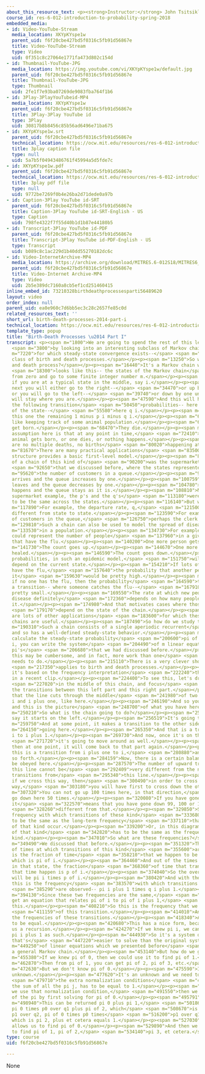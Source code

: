 ```yaml
---
about_this_resource_text: <p><strong>Instructor:</strong> John Tsitsiklis</p>
course_id: res-6-012-introduction-to-probability-spring-2018
embedded_media:
- id: Video-YouTube-Stream
  media_location: XKYpKYspe1w
  parent_uid: f6f20cbe427bd5f0316c5fb91d56867e
  title: Video-YouTube-Stream
  type: Video
  uid: 0f351c8c27064e1771fa473d802c154d
- id: Thumbnail-YouTube-JPG
  media_location: https://img.youtube.com/vi/XKYpKYspe1w/default.jpg
  parent_uid: f6f20cbe427bd5f0316c5fb91d56867e
  title: Thumbnail-YouTube-JPG
  type: Thumbnail
  uid: 2fe1f7e93ba07269de9083fba764f1b6
- id: 3Play-3PlayYouTubeid-MP4
  media_location: XKYpKYspe1w
  parent_uid: f6f20cbe427bd5f0316c5fb91d56867e
  title: 3Play-3Play YouTube id
  type: 3Play
  uid: 30817b8b8456c85b56ad6496e71ba675
- id: XKYpKYspe1w.srt
  parent_uid: f6f20cbe427bd5f0316c5fb91d56867e
  technical_location: https://ocw.mit.edu/resources/res-6-012-introduction-to-probability-spring-2018/part-iii-random-processes/birth-death-processes-2014-part-i/XKYpKYspe1w.srt
  title: 3play caption file
  type: null
  uid: 5a7b5f04943486761f45994a5d5fde7c
- id: XKYpKYspe1w.pdf
  parent_uid: f6f20cbe427bd5f0316c5fb91d56867e
  technical_location: https://ocw.mit.edu/resources/res-6-012-introduction-to-probability-spring-2018/part-iii-random-processes/birth-death-processes-2014-part-i/XKYpKYspe1w.pdf
  title: 3play pdf file
  type: null
  uid: 9772be7269f0b4e26ba2d71dede0a97b
- id: Caption-3Play YouTube id-SRT
  parent_uid: f6f20cbe427bd5f0316c5fb91d56867e
  title: Caption-3Play YouTube id-SRT-English - US
  type: Caption
  uid: 798fe4322f7f55d40b1d1b87e44180b5
- id: Transcript-3Play YouTube id-PDF
  parent_uid: f6f20cbe427bd5f0316c5fb91d56867e
  title: Transcript-3Play YouTube id-PDF-English - US
  type: Transcript
  uid: b089c8c1ac229d1b40dd55270182dc6c
- id: Video-InternetArchive-MP4
  media_location: https://archive.org/download/MITRES.6-012S18/MITRES6_012S18_L25-10_300k.mp4
  parent_uid: f6f20cbe427bd5f0316c5fb91d56867e
  title: Video-Internet Archive-MP4
  type: Video
  uid: 2b5e389dc7160a8cb5ef1cd251460415
inline_embed_id: 73210328birthdeathprocessesparti56489620
layout: video
order_index: null
parent_uid: ea0e960c7d6bb5ec3c28c2657fe85c0d
related_resources_text: ''
short_url: birth-death-processes-2014-part-i
technical_location: https://ocw.mit.edu/resources/res-6-012-introduction-to-probability-spring-2018/part-iii-random-processes/birth-death-processes-2014-part-i
template_type: popup
title: "Birth-Death Processes \u2014 Part I"
transcript: <p><span m="1800">We are going to spend the rest of this lecture</span>
  <span m="3800">by looking into an interesting subclass of Markov chains</span> <span
  m="7220">for which steady-state convergence exists--</span> <span m="10190">the
  class of birth and death processes.</span></p><p><span m="13250">So what is a birth
  and death process?</span></p><p><span m="16440">It's a Markov chain whose diagram</span>
  <span m="18300">looks like this-- the states of the Markov chain</span> <span m="21080">start
  from zero and go to some finite integer number m.</span></p><p><span m="25860">And
  if you are at a typical state in the middle, say i.</span></p><p><span m="31370">Then
  next you will either go to the right--</span> <span m="34470">or up by one unit--
  or you will go to the left--</span> <span m="39740">or down by one unit-- or you
  will stay where you are.</span></p><p><span m="47590">And this will happen with
  the following transition</span> <span m="50450">probabilities-- here p i-- i function
  of the state--</span> <span m="55580">here q i.</span></p><p><span m="58030">And
  this one the remaining 1 minus p i minus q i.</span></p><p><span m="64060">So it's
  like keeping track of some animal population.</span></p><p><span m="67350">Animals
  get born.</span></p><p><span m="68470">They die.</span></p><p><span m="69760">The
  assumption here is that at any point in time,</span> <span m="72410">either one
  animal gets born, or one dies, or nothing happens.</span></p><p><span m="77380">There
  are no multiple deaths, no births</span> <span m="80020">happening at the same time.</span></p><p><span
  m="81670">There are many practical applications</span> <span m="83500">where this
  structure provides a basic first-level model.</span></p><p><span m="87840">An example
  of a chain of this kind of</span> <span m="90200">was the supermarket counter example</span>
  <span m="92650">that we discussed before, where the states represented</span> <span
  m="95620">the number of customers in a queue.</span></p><p><span m="97630">A customer
  arrives and the queue increases by one.</span></p><p><span m="100759">A customer
  leaves and the queue decreases by one.</span></p><p><span m="104780">Or nothing
  happens and the queue stays as it is.</span></p><p><span m="108810">Now, in this
  supermarket example, the p's and the q's</span> <span m="113180">were all taken
  to be the same across the states.</span></p><p><span m="116140">But we can generalize.</span></p><p><span
  m="117890">For example, the departure rate, q,</span> <span m="121500">could be
  different from state to state.</span></p><p><span m="123590">For example, with lots
  of customers in the queue,</span> <span m="126750">perhaps the clerk will work faster.</span></p><p><span
  m="129810">Such a chain can also be used to model the spread of disease</span> <span
  m="133530">in a population.</span></p><p><span m="134730">For example, the states
  could represent the number of people</span> <span m="137960">in a given population
  that have the flu.</span></p><p><span m="140200">One more person gets the flu.</span></p><p><span
  m="141730">The count goes up.</span></p><p><span m="144670">One more person gets
  healed.</span></p><p><span m="146590">The count goes down.</span></p><p><span m="148510">These
  probabilities, in such an epidemic model,</span> <span m="151750">will certainly
  depend on the current state.</span></p><p><span m="154210">If lots of people already
  have the flu,</span> <span m="157640">the probability that another person catches
  it</span> <span m="159630">would be pretty high.</span></p><p><span m="161650">But
  if no one has the flu, then the probability</span> <span m="164590">that one gets
  a transition-- where someone catches the flu--</span> <span m="167910">would be
  pretty small.</span></p><p><span m="169550">The rate at which new people get the
  disease definitely</span> <span m="172360">depends on how many people already have
  it.</span></p><p><span m="174980">And that motivates cases where those p's, here,</span>
  <span m="179170">depend on the state of the chain.</span></p><p><span m="181830">There
  are lots of other applications</span> <span m="183600">for which these special Markov
  chains are useful.</span></p><p><span m="187490">So how do we study them?</span></p><p><span
  m="190310">Such a chain consists of a single aperiodic recurrent</span> <span m="194230">class,
  and so has a well-defined steady-state behavior.</span></p><p><span m="198480">To
  calculate the steady-state probability</span> <span m="200600">pi of i of a state
  i, you can write the system</span> <span m="204490">of m linear equations in the
  pi's</span> <span m="206680">that we had discussed before.</span></p><p><span m="209340">But
  this may be cumbersome, and in fact, more work than one</span> <span m="213250">actually
  needs to do.</span></p><p><span m="215110">There is a very clever shortcut that</span>
  <span m="217350">applies to birth and death processes.</span></p><p><span m="219770">And
  it's based on the frequency interpretation</span> <span m="222240">that we discussed
  in a recent clip.</span></p><p><span m="224400">To see this, let's draw a line somewhere</span>
  <span m="227020">in the middle of this chain, and focus</span> <span m="230340">on
  the transitions between this left part and this right part.</span></p><p><span m="239480">Assume
  that the line cuts through the middle</span> <span m="241980">of two adjacent states,
  i and i plus one, like here.</span></p><p><span m="246190">And so you zoom here
  and this is the picture</span> <span m="248700">of what you have here.</span></p><p><span
  m="250210">So what is the chain going to do?</span></p><p><span m="253790">Let's
  say it starts on the left.</span></p><p><span m="256519">It's going to move around.</span></p><p><span
  m="259750">And at some point, it makes a transition to the other side,</span> <span
  m="264150">going here.</span></p><p><span m="265350">And that is a transition from
  i to i plus 1.</span></p><p><span m="269730">And now, once it's on the right side,</span>
  <span m="271720">it's going to move around as well.</span></p><p><span m="273830">And
  then at one point, it will come back to that part again.</span></p><p><span m="277159">And
  this is a transition from i plus one to i,</span> <span m="280880">and so on and
  so forth.</span></p><p><span m="284159">Now, there is a certain balance that must
  be obeyed here.</span></p><p><span m="287570">The number of upward transitions through
  this line cannot be</span> <span m="292409">very different from the number of downward
  transitions from</span> <span m="295340">this line.</span></p><p><span m="297200">Because
  if we cross this way, then</span> <span m="300490">in order to cross again this
  way,</span> <span m="303180">you will have first to cross down the other way.</span></p><p><span
  m="307320">You can not go up 100 times here, in that direction,</span> <span m="314300">and
  go down here 50 times.</span></p><p><span m="320080">If you have gone up 100 times,
  it</span> <span m="322570">means that you have gone down 99, 100 or 101, but nothing</span>
  <span m="328260">different from that.</span></p><p><span m="329850">So the long-term
  frequency with which transitions of these kind</span> <span m="333680">occur has
  to be the same as the long-term frequency</span> <span m="337110">that transitions
  of that kind occur.</span></p><p><span m="339200">Or, in this diagram, the frequency
  of that kind</span> <span m="342820">has to be the same as the frequency of that
  kind.</span></p><p><span m="347010">So what are these frequencies?</span></p><p><span
  m="349490">We discussed that before.</span></p><p><span m="351320">The fraction
  of times at which transitions of this kind</span> <span m="355600">are observed
  is the fraction of time</span> <span m="358210">that we happen to be at that state,
  which is pi of i.</span></p><p><span m="364460">And out of the times that we are
  in that state, the fraction</span> <span m="368360">of time that transitions of
  that time happen is p of i.</span></p><p><span m="374040">So the overall frequency
  will be pi i times p of i.</span></p><p><span m="380420">And with the same argument,
  this is the frequency</span> <span m="383570">with which transitions of that kind</span>
  <span m="385290">are observed-- pi i plus 1 times q i plus 1.</span></p><p><span
  m="394130">Since these two frequencies are the same,</span> <span m="397600">we
  get an equation that relates pi of i to pi of i plus 1,</span> <span m="404020">like
  this.</span></p><p><span m="408210">So this is the frequency that we observed here,</span>
  <span m="411159">of this transition.</span></p><p><span m="414010">And these are
  the frequencies of these transitions.</span></p><p><span m="418340">And they have
  to be equal.</span></p><p><span m="420680">This has a nice form, because it gives
  us a recursion.</span></p><p><span m="424270">If we knew pi i, we can calculate
  pi i plus 1 as such.</span></p><p><span m="444930">So it's a system of equations
  that's</span> <span m="447220">easier to solve than the original system</span> <span
  m="449250">of linear equations which we presented before</span> <span m="451310">for
  a general Markov chain.</span></p><p><span m="453140">But how do we get started?</span></p><p><span
  m="455380">If we knew pi of 0, then we could use it to find pi of 1.</span></p><p><span
  m="462870">Then from pi of 1, you can get pi of 2, pi of 3, etc.</span></p><p><span
  m="472630">But we don't know pi of 0.</span></p><p><span m="475590">It's one more
  unknown.</span></p><p><span m="477620">It's an unknown and we need to actually use</span>
  <span m="479710">the extra normalization conditions</span> <span m="482410">that
  the sum of all the pi j, has to be equal to 1.</span></p><p><span m="489100">After
  we use that normalization condition,</span> <span m="491550">then we can find all
  of the pi by first solving for pi of 0.</span></p><p><span m="495791">How?</span></p><p><span
  m="498940">This can be returned pi 0 plus pi 1,</span> <span m="501860">which is
  pi 0 times p0 over q1 plus pi of 2, which</span> <span m="508670">is pi of 1 times
  p1 over q2, pi of 0 times p0 times</span> <span m="516200">p1 over q1 times q2,
  which is pi 2, plus et cetera equals 1.</span></p><p><span m="527030">This equation
  allows us to find pi of 0.</span></p><p><span m="529890">And then we use this recursion
  to find pi of 1, pi of 2,</span> <span m="534140">pi 3, et cetera.</span></p>
type: course
uid: f6f20cbe427bd5f0316c5fb91d56867e

---
```

None